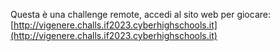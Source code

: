 Questa è una challenge remote, accedi al sito web per giocare: [http://vigenere.challs.if2023.cyberhighschools.it](http://vigenere.challs.if2023.cyberhighschools.it)
